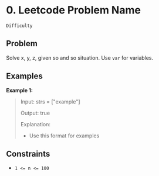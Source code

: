 # 0. Leetcode Problem Name

`Difficulty`

## Problem

Solve x, y, z, given so and so situation. Use `var` for variables.
 
## Examples

**Example 1:**

> Input: strs = ["example"]
> 
> Output: true
> 
> Explanation:
> 
> - Use this format for examples

## Constraints

- `1 <= n <= 100`
